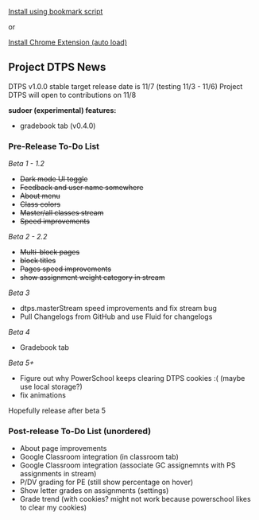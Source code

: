 [Install using bookmark script](https://jottocraft.github.io/dtps/bookmark.txt)

or

[Install Chrome Extension (auto load)](https://chrome.google.com/webstore/detail/project-dtps/pakgdifknldaiglefmpkkgfjndemfapo)

## Project DTPS News

DTPS v1.0.0 stable target release date is 11/7 (testing 11/3 - 11/6)
Project DTPS will open to contributions on 11/8

**sudoer (experimental) features:**
* gradebook tab (v0.4.0)

### Pre-Release To-Do List

*Beta 1 - 1.2*

* ~~Dark mode UI toggle~~
* ~~Feedback and user name somewhere~~
* ~~About menu~~
* ~~Class colors~~
* ~~Master/all classes stream~~
* ~~Speed improvements~~

*Beta 2 - 2.2*

* ~~Multi-block pages~~
* ~~block titles~~
* ~~Pages speed improvements~~
* ~~show assignment weight category in stream~~

*Beta 3*

* dtps.masterStream speed improvements and fix stream bug
* Pull Changelogs from GitHub and use Fluid for changelogs

*Beta 4*

* Gradebook tab

*Beta 5+*

* Figure out why PowerSchool keeps clearing DTPS cookies :( (maybe use local storage?)
* fix animations

Hopefully release after beta 5

### Post-release To-Do List (unordered)
* About page improvements
* Google Classroom integration (in classroom tab)
* Google Classroom integration (associate GC assignemnts with PS assignments in stream)
* P/DV grading for PE (still show percentage on hover)
* Show letter grades on assignments (settings)
* Grade trend (with cookies? might not work because powerschool likes to clear my cookies)

